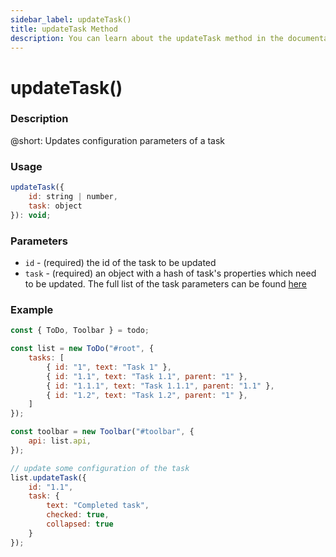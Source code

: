 ```yaml
---
sidebar_label: updateTask()
title: updateTask Method
description: You can learn about the updateTask method in the documentation of the DHTMLX JavaScript To Do List library. Browse developer guides and API reference, try out code examples and live demos, and download a free 30-day evaluation version of DHTMLX To Do List.
---
```


# updateTask()

### Description

@short: Updates configuration parameters of a task

### Usage

~~~js
updateTask({
    id: string | number,
    task: object
}): void;
~~~

### Parameters

- `id` - (required) the id of the task to be updated
- `task` - (required) an object with a hash of task's properties which need to be updated. The full list of the task parameters can be found [here](api/configs/tasks_config.md)

### Example

~~~js {17-24}
const { ToDo, Toolbar } = todo;

const list = new ToDo("#root", {
	tasks: [
        { id: "1", text: "Task 1" },
		{ id: "1.1", text: "Task 1.1", parent: "1" },
        { id: "1.1.1", text: "Task 1.1.1", parent: "1.1" },
		{ id: "1.2", text: "Task 1.2", parent: "1" },
    ]
});

const toolbar = new Toolbar("#toolbar", {
	api: list.api,
});

// update some configuration of the task
list.updateTask({ 
    id: "1.1",
    task: {
        text: "Completed task",
        checked: true,
        collapsed: true
    }
});
~~~